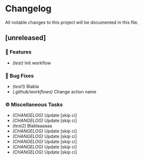# Changelog

All notable changes to this project will be documented in this file.

## [unreleased]

### 🚀 Features

- *(test)* Init workflow

### 🐛 Bug Fixes

- *(test1)* Blabla
- *(.github/workflows)* Change action name

### ⚙️ Miscellaneous Tasks

- *(CHANGELOG)* Update [skip ci]
- *(CHANGELOG)* Update [skip ci]
- *(test2)* Blablaaaaaa
- *(CHANGELOG)* Update [skip ci]
- *(CHANGELOG)* Update [skip ci]
- *(CHANGELOG)* Update [skip ci]
- *(CHANGELOG)* Update [skip ci]
- *(CHANGELOG)* Update [skip ci]

<!-- generated by git-cliff -->

